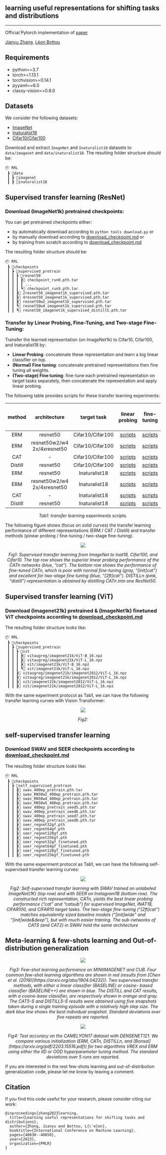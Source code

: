 ## learning useful representations for shifting tasks and distributions
-----------------------
Official Pytorch implementation of [paper](https://arxiv.org/abs/2212.07346)

[Jianyu Zhang](https://www.jianyuzhang.com/),  [Léon Bottou](https://leon.bottou.org/)


## Requirements

- python==3.7
- torch>=1.13.1  
- torchvision>=0.14.1
- pyyaml==6.0
- classy-vision==0.6.0

## Datasets

We consider the following datasets: 
- [ImageNet](https://www.image-net.org/index.php) 
- [Inaturalist18](https://ml-inat-competition-datasets.s3.amazonaws.com/2018/train_val2018.tar.gz)
- [Cifar10/Cifar100](https://www.cs.toronto.edu/~kriz/cifar.html)

Download and extract `ImageNet` and `Inaturalist18` datasets to `data/imagenet` and `data/inaturalist18`. The resulting folder structure should be:

```
📦 RRL
 ┣ 📂data
 ┃ ┣ 📂imagenet
 ┃ ┣ 📂inaturalist18
```


## Supervised transfer learning (ResNet)


### Download (ImageNet1k) pretrained checkpoints:

You can get pretrained checkpoints either:
- by automatically download according to ```python tools download.py``` or
- by manually download according to [download_checkpoint.md](download_checkpoint.md) or 
- by training from scratch according to [download_checkpoint.md](download_checkpoint.md)


The resulting folder structure should be: 
```
📦 RRL
 ┣ 📂checkpoints
 ┃ ┣ 📂supervised_pretrain
 ┃ ┃ ┣ 📂resnet50
 ┃ ┃ ┃ ┣📜 checkpoint_run0.pth.tar 
 ┃ ┃ ┃ ┃ ...            
 ┃ ┃ ┃ ┗📜 checkpoint_run9.pth.tar 
 ┃ ┃ ┣📜 2resnet50_imagenet1k_supervised.pth.tar
 ┃ ┃ ┣📜 4resnet50_imagenet1k_supervised.pth.tar
 ┃ ┃ ┣📜 resnet50w2_imagenet1k_supervised.pth.tar
 ┃ ┃ ┗📜 resnet50w4_imagenet1k_supervised.pth.tar
 ┃ ┃ ┗📜 resnet50_imagenet1k_supervised_distill5.pth.tar

```


### Transfer by Linear Probing, Fine-Tuning, and Two-stage Fine-Tuning:

Transfer the learned representation (on ImageNet1k) to Cifar10, Cifar100, and Inaturalist18 by:
- **Linear Probing**: concatenate these representation and learn a big linear classifier on top.
- **(Normal) Fine tuning**: concatenate pretrained representations then fine tuning all weights. 
- **(Two-stage) Fine tuning**: fine-tune each pretrained representation on target tasks separately, then concatenate the representation and apply linear probing. 

The following table provides scripts for these transfer learning experiments:

|method|architecture| target task |linear probing| fine-tuning | two-stage fine-tuning |
|:---:|:---:       |:---:        |:---:       |:---:       |:---:       |
|ERM|  resnet50                    | Cifar10/Cifar100|[scripts](scripts/supervised_transfer/imagenet/to_cifar/linear_probing/cifar_bn.sh)| [scripts](scripts/supervised_transfer/imagenet/to_cifar/fine-tuning/finetune.sh)| - |
|ERM|  resnet50w2/w4 2x/4xresnet50 | Cifar10/Cifar100|[scripts](scripts/supervised_transfer/imagenet/to_cifar/linear_probing/cifar_bn_wide.sh)| [scripts](scripts/supervised_transfer/imagenet/to_cifar/fine-tuning/finetune_wide.sh)| - |
|CAT| -                            | Cifar10/Cifar100|[scripts](scripts/supervised_transfer/imagenet/to_cifar/linear_probing/cat_cifar_bn.sh)| [scripts](scripts/supervised_transfer/imagenet/to_cifar/fine-tuning/finetune_cat.sh)| [scripts](scripts/supervised_transfer/imagenet/to_cifar/two-satge_fine-tuning/rich_finetune.sh) |
|Distill| resnet50                 | Cifar10/Cifar100|[scripts](scripts/supervised_transfer/imagenet/to_cifar/linear_probing/distill5.sh)| [scripts](scripts/supervised_transfer/imagenet/to_cifar/fine-tuning/finetune_distill5.sh)| - |
|ERM|  resnet50                    | Inaturalist18   |[scripts](scripts/supervised_transfer/imagenet/to_inat18/linear_probing/inat.sh)| [scripts](scripts/supervised_transfer/imagenet/to_inat18/fine-tuning/finetune.sh)| -|
|ERM|  resnet50w2/w4 2x/4xresnet50 | Inaturalist18   |[scripts](scripts/supervised_transfer/imagenet/to_inat18/linear_probing/rn50wide.sh)|[scripts](scripts/supervised_transfer/imagenet/to_inat18/fine-tuning/finetune_wide.sh)|-|
|CAT| -                            | Inaturalist18   |[scripts](scripts/supervised_transfer/imagenet/to_inat18/linear_probing/cat_inat.sh)|[scripts](scripts/supervised_transfer/imagenet/to_inat18/fine-tuning/finetune_cat.sh)|[scripts](scripts/supervised_transfer/imagenet/to_inat18/fine-tuning/rich_finetune.sh)|
|Distill| resnet50                 | Inaturalist18   |[scripts](scripts/supervised_transfer/imagenet/to_inat18/linear_probing/distill5.sh)|[scripts](scripts/supervised_transfer/imagenet/to_inat18/fine-tuning/finetune_distill5.sh)|-|

<p align="center">
<em>
Tab1: transfer learning experiments scripts.
</em>
</p>
 
The following figure shows (focus on solid curves) the transfer learning performance of different representations (ERM / CAT / Distill) and transfer methods (pinear probing / fine-tuning / two-stage fine-tuning). 

<p align="center">
  <image src='figures/imagenet_sl_tf_v4.png'/>
</p>

<p align="center">
<em>
  Fig1: Supervised transfer learning from ImageNet to Inat18, Cifar100, and Cifar10. The top row shows the superior linear
probing performance of the CATn networks (blue, “cat”). The bottom row shows the performance of fine-tuned CATn, which is poor with
normal fine-tuning (gray, “[init]cat”) and excellent for two-stage fine tuning (blue, “[2ft]cat”). DISTILLn (pink, “distill”) representation is obtained by distilling CATn into one ResNet50.
</em>
</p>


 
## Supervised transfer learning (ViT)

### Download (Imagenet21k) pretrained & (ImageNet1k) finetuned ViT checkpoints according to [download_checkpoint.md](download_checkpoint.md)

The resulting folder structure looks like:

```
📦 RRL
 ┣ 📂checkpoints
 ┃ ┣ 📂supervised_pretrain
 ┃ ┃ ┣ 📂vit
 ┃ ┃ ┃ ┣📜 vitaugreg/imagenet21k/ViT-B_16.npz
 ┃ ┃ ┃ ┣📜 vitaugreg/imagenet21k/ViT-L_16.npz
 ┃ ┃ ┃ ┣📜 vit/imagenet21k/ViT-B_16.npz
 ┃ ┃ ┃ ┗📜 vit/imagenet21k/ViT-L_16.npz
 ┃ ┃ ┣📜 vitaugreg/imagenet21k/imagenet2012/ViT-L_16.npz
 ┃ ┃ ┣📜 vitaugreg/imagenet21k/imagenet2012/ViT-L_16.npz
 ┃ ┃ ┣📜 vit/imagenet21k/imagenet2012/ViT-L_16.npz
 ┃ ┃ ┣📜 vit/imagenet21k/imagenet2012/ViT-L_16.npz

```

With the same experiment protocol as Tab1, we can have the following transfer learning curves with Vision Transformer: 

<p align="center">
  <image src='figures/vit_tf_v3.png'/>
</p>

<p align="center">
<em>
  Fig2: 
</em>
</p>


## self-supervised transfer learning

### Download SWAV and SEER checkpoints according to [download_checkpoint.md](download_checkpoint.md)

The resulting folder structure looks like:

```
📦 RRL
 ┣ 📂checkpoints
 ┃ ┣ 📂self_supervised_pretrain
 ┃ ┃ ┣📜 swav_400ep_pretrain.pth.tar
 ┃ ┃ ┣📜 swav_RN50w2_400ep_pretrain.pth.tar
 ┃ ┃ ┣📜 swav_RN50w4_400ep_pretrain.pth.tar
 ┃ ┃ ┣📜 swav_RN50w5_400ep_pretrain.pth.tar
 ┃ ┃ ┣📜 swav_400ep_pretrain_seed5.pth.tar
 ┃ ┃ ┣📜 swav_400ep_pretrain_seed6.pth.tar
 ┃ ┃ ┣📜 swav_400ep_pretrain_seed7.pth.tar
 ┃ ┃ ┣📜 swav_400ep_pretrain_seed8.pth.tar
 ┃ ┃ ┣📜 seer_regnet32gf.pth
 ┃ ┃ ┣📜 seer_regnet64gf.pth
 ┃ ┃ ┣📜 seer_regnet128gf.pth
 ┃ ┃ ┣📜 seer_regnet256gf.pth
 ┃ ┃ ┣📜 seer_regnet32gf_finetuned.pth
 ┃ ┃ ┣📜 seer_regnet64gf_finetuned.pth
 ┃ ┃ ┣📜 seer_regnet128gf_finetuned.pth
 ┃ ┃ ┣📜 seer_regnet256gf_finetuned.pth
```

With the same experiment protocol as Tab1, we can have the following self-supervised transfer learning curves: 

<p align="center">
  <image src='figures/ssl_tf.png'/>
</p>

<p align="center">
<em>
  Fig2: Self-supervised transfer learning with SWAV trained on unlabeled ImageNet(1K) (top row) and with SEER on Instagram1B 
(bottom row). The constructed rich representation, CATn, yields the best linear probing performance (“cat” and “catsub”) for supervised
ImageNet, INAT18, CIFAR100, and CIFAR10 target tasks. The two-stage fine-tuning (“[2ft]cat”) matches equivalently sized baseline
models (“[init]wide” and “[init]wide&deep”), but with much easier training. The sub-networks of CAT5 (and CAT2) in SWAV hold the
same architecture
</em>
</p>


<!-- ### Transfer by Linear Probing, Fine-Tuning, and Two-stage Fine-Tuning (SWAV pretrained ImageNet1k): -->


## Meta-learning & few-shots learning and Out-of-distribution generalization

<p align="center">
  <image src='figures/meta_learning_full_v4.png'/>
</p>

<p align="center">
<em>
  Fig3: Few-shot learning performance on MINIIMAGENET and
CUB. Four common few-shot learning algorithms are shown in
red (results from [Chen et al. (2019)](https://arxiv.org/abs/1904.04232)). Two supervised transfer
methods, with either a linear classifier (BASELINE) or cosine-
based classifier (BASELINE++) are shown in blue. The DISTILL
and CAT results, with a cosine-base classifier, are respectively
shown in orange and gray. The CAT5-S and DISTILL5-S results
were obtained using five snapshots taken during a single training
episode with a relatively high step size. The dark blue line shows
the best individual snapshot. Standard deviations over five repeats
are reported.
</em>
</p>
<p align="center">

  <image src='figures/ood_general.png'/>
</p>

<p align="center">
<em>
  Fig4: Test accuracy on the CAMELYON17 dataset with
DENSENET121. We compare various initialization (ERM, CATn,
DISTILLn, and [Bonsai](https://arxiv.org/pdf/2203.15516.pdf)) for two algorithms VREX and ERM
using either the IID or OOD hyperparameter tuning method. The
standard deviations over 5 runs are reported.
</em>
</p>

If you are interested in the rest few-shots learning and out-of-distribution generalization code, please let me know by leaving a comment. 


## Citation
If you find this code useful for your research, please consider citing our work:
```
@inproceedings{zhang2023learning,
  title={Learning useful representations for shifting tasks and distributions},
  author={Zhang, Jianyu and Bottou, L{\'e}on},
  booktitle={International Conference on Machine Learning},
  pages={40830--40850},
  year={2023},
  organization={PMLR}
}
```

